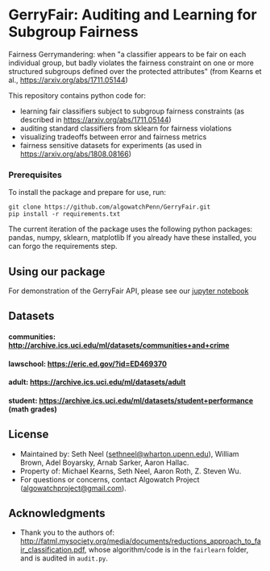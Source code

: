 # GerryFair: Auditing and Learning for Subgroup Fairness

Fairness Gerrymandering: when "a classifier appears to be fair on each individual
group, but badly violates the fairness constraint on one or more structured subgroups defined
over the protected attributes" (from Kearns et al., https://arxiv.org/abs/1711.05144)

This repository contains python code for:
* learning fair classifiers subject to subgroup fairness constraints (as described in https://arxiv.org/abs/1711.05144)
* auditing standard classifiers from sklearn for fairness violations
* visualizing tradeoffs between error and fairness metrics
* fairness sensitive datasets for experiments (as used in https://arxiv.org/abs/1808.08166)

### Prerequisites

To install the package and prepare for use, run:
```
git clone https://github.com/algowatchPenn/GerryFair.git
pip install -r requirements.txt
```
The current iteration of the package uses the following python packages: pandas, numpy, sklearn, matplotlib
If you already have these installed, you can forgo the requirements step.

## Using our package

For demonstration of the GerryFair API, please see our [jupyter notebook](./GerryFair&#32;Demo.ipynb)

## Datasets
#### communities: http://archive.ics.uci.edu/ml/datasets/communities+and+crime
#### lawschool: https://eric.ed.gov/?id=ED469370
#### adult: https://archive.ics.uci.edu/ml/datasets/adult
#### student: https://archive.ics.uci.edu/ml/datasets/student+performance (math grades)


## License
* Maintained by: Seth Neel (sethneel@wharton.upenn.edu), William Brown, Adel Boyarsky, Arnab Sarker, Aaron Hallac. 
* Property of: Michael Kearns, Seth Neel, Aaron Roth, Z. Steven Wu.
* For questions or concerns, contact Algowatch Project (algowatchproject@gmail.com).

## Acknowledgments

* Thank you to the authors of: http://fatml.mysociety.org/media/documents/reductions_approach_to_fair_classification.pdf, whose algorithm/code is in the `fairlearn` folder, and is audited in `audit.py`.

